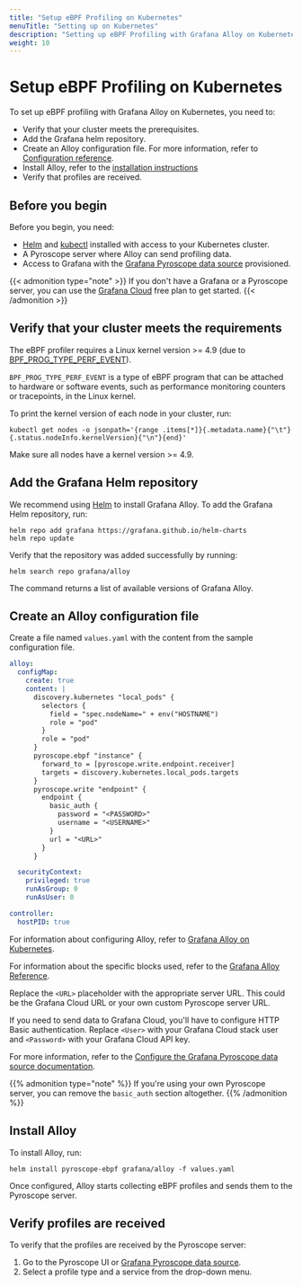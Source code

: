```yaml
---
title: "Setup eBPF Profiling on Kubernetes"
menuTitle: "Setting up on Kubernetes"
description: "Setting up eBPF Profiling with Grafana Alloy on Kubernetes"
weight: 10
---
```


# Setup eBPF Profiling on Kubernetes

To set up eBPF profiling with Grafana Alloy on Kubernetes, you need to:

- Verify that your cluster meets the prerequisites.
- Add the Grafana helm repository.
- Create an Alloy configuration file. For more information, refer to [Configuration reference][config-reference].
- Install Alloy, refer to the [installation instructions](https://grafana.com/docs/alloy/<ALLOY_VERSION>/set-up/install/kubernetes/)
- Verify that profiles are received.

## Before you begin

Before you begin, you need:

- [Helm][helm] and [kubectl][kubectl] installed with access to your Kubernetes cluster.
- A Pyroscope server where Alloy can send profiling data.
- Access to Grafana with the [Grafana Pyroscope data source][pyroscope-ds] provisioned.

{{< admonition type="note" >}}
If you don't have a Grafana or a Pyroscope server, you can use the [Grafana Cloud][gcloud] free plan to get started.
{{< /admonition >}}

## Verify that your cluster meets the requirements

The eBPF profiler requires a Linux kernel version >= 4.9 (due to [BPF_PROG_TYPE_PERF_EVENT](https://lkml.org/lkml/2016/9/1/831)).

`BPF_PROG_TYPE_PERF_EVENT` is a type of eBPF program that can be attached to hardware or software events, such as performance monitoring counters or tracepoints, in the Linux kernel.

To print the kernel version of each node in your cluster, run:

```shell
kubectl get nodes -o jsonpath='{range .items[*]}{.metadata.name}{"\t"}{.status.nodeInfo.kernelVersion}{"\n"}{end}'
```

Make sure all nodes have a kernel version >= 4.9.

## Add the Grafana Helm repository

We recommend using [Helm][helm] to install Grafana Alloy.
To add the Grafana Helm repository, run:

```shell
helm repo add grafana https://grafana.github.io/helm-charts
helm repo update
```

Verify that the repository was added successfully by running:

```shell
helm search repo grafana/alloy
```

The command returns a list of available versions of Grafana Alloy.

## Create an Alloy configuration file

Create a file named `values.yaml` with the content from the sample configuration file.

```yaml
alloy:
  configMap:
    create: true
    content: |
      discovery.kubernetes "local_pods" {
        selectors {
          field = "spec.nodeName=" + env("HOSTNAME")
          role = "pod"
        }
        role = "pod"
      }
      pyroscope.ebpf "instance" {
        forward_to = [pyroscope.write.endpoint.receiver]
        targets = discovery.kubernetes.local_pods.targets
      }
      pyroscope.write "endpoint" {
        endpoint {
          basic_auth {
            password = "<PASSWORD>"
            username = "<USERNAME>"
          }
          url = "<URL>"
        }
      }

  securityContext:
    privileged: true
    runAsGroup: 0
    runAsUser: 0

controller:
  hostPID: true
```

For information about configuring Alloy, refer to [Grafana Alloy on Kubernetes](https://grafana.com/docs/alloy/<ALLOY_VERSION>/configure/kubernetes/).

For information about the specific blocks used, refer to the [Grafana Alloy Reference](https://grafana.com/docs/alloy/<ALLOY_VERSION>/reference/).

Replace the `<URL>` placeholder with the appropriate server URL.
This could be the Grafana Cloud URL or your own custom Pyroscope server URL.

If you need to send data to Grafana Cloud, you'll have to configure HTTP Basic authentication.
Replace `<User>` with your Grafana Cloud stack user and `<Password>` with your Grafana Cloud API key.

For more information, refer to the [Configure the Grafana Pyroscope data source documentation](/docs/grafana-cloud/connect-externally-hosted/data-sources/pyroscope/configure-pyroscope-data-source/).

{{% admonition type="note" %}}
If you're using your own Pyroscope server, you can remove the `basic_auth` section altogether.
{{% /admonition %}}


## Install Alloy

To install Alloy, run:

```shell
helm install pyroscope-ebpf grafana/alloy -f values.yaml
```

Once configured, Alloy starts collecting eBPF profiles and sends them to the Pyroscope server.

## Verify profiles are received

To verify that the profiles are received by the Pyroscope server:

1. Go to the Pyroscope UI or [Grafana Pyroscope data source][pyroscope-ds].
1. Select a profile type and a service from the drop-down menu.

[gcloud]: /products/cloud/
[helm]: https://helm.sh/docs/intro/install/
[kubectl]: https://kubernetes.io/docs/tasks/tools/install-kubectl/
[pyroscope-ds]: /docs/grafana/<GRAFANA_VERSION>/datasources/pyroscope/
[config-reference]: ../configuration/
